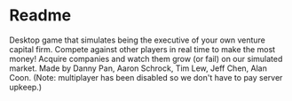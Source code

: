 # Readme
Desktop game that simulates being the executive of your own venture capital firm.  Compete against other players in real time to make the most money!  Acquire companies and watch them grow (or fail) on our simulated market.  Made by Danny Pan, Aaron Schrock, Tim Lew, Jeff Chen, Alan Coon.  (Note: multiplayer has been disabled so we don't have to pay server upkeep.)

